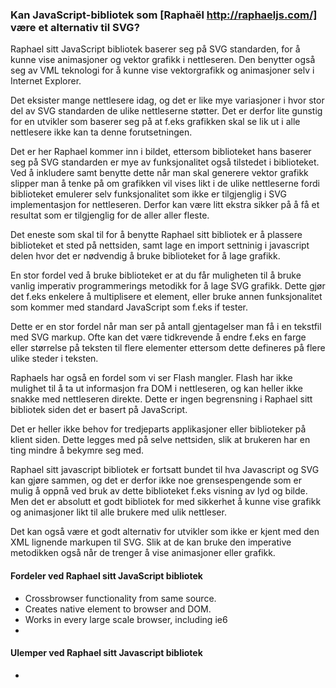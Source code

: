 
### Kan JavaScript-bibliotek som [Raphaël http://raphaeljs.com/] være et alternativ til SVG? ###

Raphael sitt JavaScript bibliotek baserer seg på SVG standarden, for å kunne vise
animasjoner og vektor grafikk i nettleseren. Den benytter også seg av VML teknologi
for å kunne vise vektorgrafikk og animasjoner selv i Internet Explorer.

Det eksister mange nettlesere idag, og det er like mye variasjoner i hvor stor del
av SVG standarden de ulike nettleserne støtter. Det er derfor lite gunstig for 
en utvikler som baserer seg på at f.eks grafikken skal se lik ut i alle nettlesere
ikke kan ta denne forutsetningen.

Det er her Raphael kommer inn i bildet, ettersom biblioteket hans baserer seg på SVG
standarden er mye av funksjonalitet også tilstedet i biblioteket. Ved å inkludere
samt benytte dette når man skal generere vektor grafikk slipper man å tenke på om
grafikken vil vises likt i de ulike nettleserne fordi biblioteket emulerer selv
funksjonalitet som ikke er tilgjenglig i SVG implementasjon for nettleseren. Derfor
kan være litt ekstra sikker på å få et resultat som er tilgjenglig for de aller aller
fleste.

Det eneste som skal til for å benytte Raphael sitt bibliotek er å plassere biblioteket
et sted på nettsiden, samt lage en import settninig i javascript delen hvor det er
nødvendig å bruke biblioteket for å lage grafikk.

En stor fordel ved å bruke biblioteket er at du får muligheten til å bruke vanlig
imperativ programmerings metodikk for å lage SVG grafikk. Dette gjør det f.eks
enkelere å multiplisere et element, eller bruke annen funksjonalitet som kommer
med standard JavaScript som f.eks if tester.

Dette er en stor fordel når man ser på antall gjentagelser man få i en tekstfil
med SVG markup. Ofte kan det være tidkrevende å endre f.eks en farge eller
størrelse på teksten til flere elementer ettersom dette defineres på flere
ulike steder i teksten. 

Raphaels har også en fordel som vi ser Flash mangler. Flash har ikke mulighet
til å ta ut informasjon fra DOM i nettleseren, og kan heller ikke snakke med
nettleseren direkte. Dette er ingen begrensning i Raphael sitt bibliotek siden
det er basert på JavaScript. 

Det er heller ikke behov for tredjeparts applikasjoner eller biblioteker på
klient siden. Dette legges med på selve nettsiden, slik at brukeren har en
ting mindre å bekymre seg med.

Raphael sitt javascript bibliotek er fortsatt bundet til hva Javascript og
SVG kan gjøre sammen, og det er derfor ikke noe grensespengende som er mulig
å oppnå ved bruk av dette biblioteket f.eks visning av lyd og bilde. Men
det er absolutt et godt bibliotek for med sikkerhet å kunne vise grafikk
og animasjoner likt til alle brukere med ulik nettleser.

Det kan også være et godt alternativ for utvikler som ikke er kjent
med den XML lignende markupen til SVG. Slik at de kan bruke den imperative
metodikken også når de trenger å vise animasjoner eller grafikk.

#### Fordeler ved Raphael sitt JavaScript bibliotek ####

- Crossbrowser functionality from same source.
- Creates native element to browser and DOM.
- Works in every large scale browser, including ie6
- 

#### Ulemper ved Raphael sitt Javascript bibliotek ####

-


